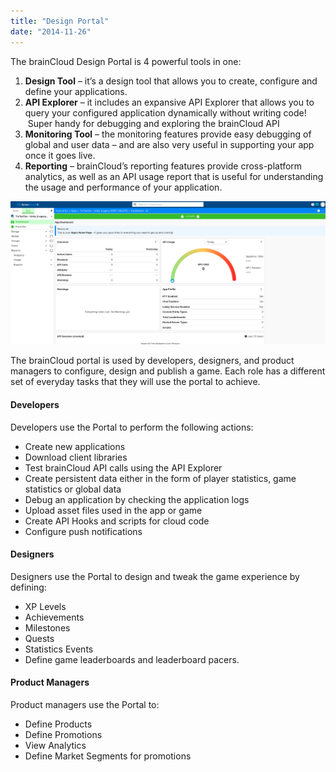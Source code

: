 ```yaml
---
title: "Design Portal"
date: "2014-11-26"
---
```


The brainCloud Design Portal is 4 powerful tools in one:

1. **Design Tool** – it’s a design tool that allows you to create, configure and define your applications.
2. **API Explorer** – it includes an expansive API Explorer that allows you to query your configured application dynamically without writing code!  Super handy for debugging and exploring the brainCloud API
3. **Monitoring Tool** – the monitoring features provide easy debugging of global and user data – and are also very useful in supporting your app once it goes live.
4. **Reporting** – brainCloud’s reporting features provide cross-platform analytics, as well as an API usage report that is useful for understanding the usage and performance of your application.

[![brainCloud Dashboard](images/brainCloud_Dashboard_portal_2.jpg)](images/brainCloud_Dashboard_portal_2.jpg)

The brainCloud portal is used by developers, designers, and product managers to configure, design and publish a game. Each role has a different set of everyday tasks that they will use the portal to achieve.

#### **Developers**

Developers use the Portal to perform the following actions:

- Create new applications
- Download client libraries
- Test brainCloud API calls using the API Explorer
- Create persistent data either in the form of player statistics, game statistics or global data
- Debug an application by checking the application logs
- Upload asset files used in the app or game
- Create API Hooks and scripts for cloud code
- Configure push notifications

#### **Designers**

Designers use the Portal to design and tweak the game experience by defining:

- XP Levels
- Achievements
- Milestones
- Quests
- Statistics Events
- Define game leaderboards and leaderboard pacers.

#### **Product Managers**

Product managers use the Portal to:

- Define Products
- Define Promotions
- View Analytics
- Define Market Segments for promotions
